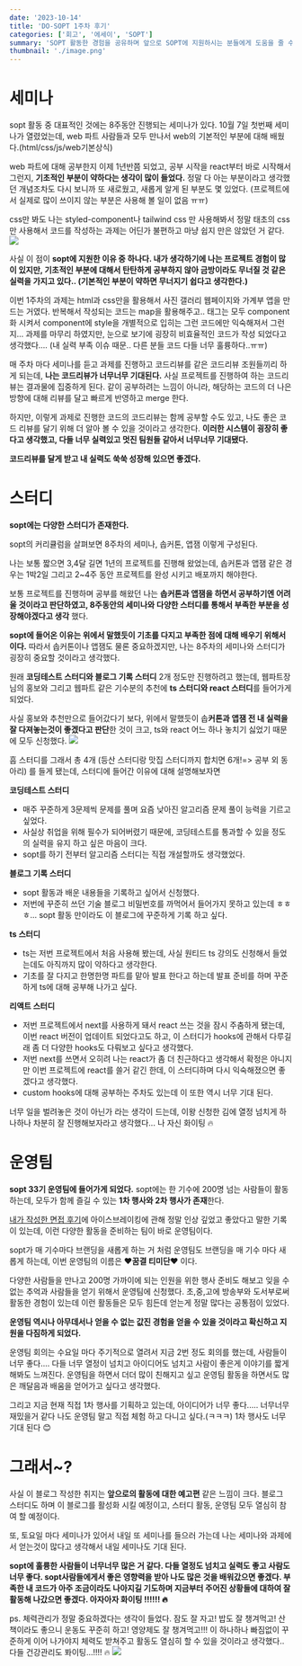 ```yaml
---
date: '2023-10-14'
title: 'DO-SOPT 1주차 후기'
categories: ['회고', '에세이', 'SOPT']
summary: 'SOPT 활동한 경험을 공유하며 앞으로 SOPT에 지원하시는 분들에게 도움을 줄 수 있으면 하는 바람으로 글을 작성해 봅니다.'
thumbnail: './image.png'
---
```


# 세미나

sopt 활동 중 대표적인 것에는 8주동안 진행되는 세미나가 있다.
10월 7일 첫번째 세미나가 열렸었는데, web 파트 사람들과 모두 만나서 web의 기본적인 부분에 대해 배웠다.(html/css/js/web기본상식)

web 파트에 대해 공부한지 이제 1년반쯤 되었고,
공부 시작을 react부터 바로 시작해서 그런지, **기초적인 부분이 약하다는 생각이 많이 들었다.**
정말 다 아는 부분이라고 생각했던 개념조차도 다시 보니까 또 새로웠고, 새롭게 알게 된 부분도 몇 있었다. (프로젝트에서 실제로 많이 쓰이지 않는 부분은 사용해 볼 일이 없음 ㅠㅠ)

css만 봐도 나는 styled-component나 tailwind css 만 사용해봐서 정말 태초의 css만 사용해서 코드를 작성하는 과제는 어딘가 불편하고 마냥 쉽지 만은 않았던 거 같다.
![](https://velog.velcdn.com/images/hoeun0723/post/04ea2ef8-5606-4316-9254-371e685e252a/image.png)

사실 이 점이 **sopt에 지원한 이유 중 하나다. 내가 생각하기에 나는 프로젝트 경험이 많이 있지만, 기초적인 부분에 대해서 탄탄하게 공부하지 않아 금방이라도 무너질 것 같은 실력을 가지고 있다.. (기본적인 부분이 약하면 무너지기 쉽다고 생각한다.)**

이번 1주차의 과제는 html과 css만을 활용해서 사진 갤러리 웹페이지와 가계부 앱을 만드는 거였다.
반복해서 작성되는 코드는 map을 활용해주고.. 태그는 모두 component 화 시켜서 component에 style을 개별적으로 입히는 그런 코드에만 익숙해져서 그런지...
과제를 마무리 하였지만, 눈으로 보기에 굉장히 비효율적인 코드가 작성 되었다고 생각했다.... (내 실력 부족 이슈 때문.. 다른 분들 코드 다들 너무 훌륭하다..ㅠㅠ)

매 주차 마다 세미나를 듣고 과제를 진행하고 코드리뷰를 같은 코드리뷰 조원들끼리 하게 되는데, **나는 코드리뷰가 너무너무 기대된다.**
사실 프로젝트를 진행하여 하는 코드리뷰는 결과물에 집중하게 된다. 같이 공부하려는 느낌이 아니라, 해당하는 코드의 더 나은 방향에 대해 리뷰를 달고 빠르게 반영하고 merge 한다.

하지만, 이렇게 과제로 진행한 코드의 코드리뷰는 함께 공부할 수도 있고, 나도 좋은 코드 리뷰를 달기 위해 더 알아 볼 수 있을 것이라고 생각한다.
**이러한 시스템이 굉장히 좋다고 생각했고, 다들 너무 실력있고 멋진 팀원들 같아서 너무너무 기대됐다.**

**코드리뷰를 달게 받고 내 실력도 쑥쑥 성장해 있으면 좋겠다.**

# 스터디

**sopt에는 다양한 스터디가 존재한다.**

sopt의 커리큘럼을 살펴보면 8주차의 세미나, 솝커톤, 앱잼 이렇게 구성된다.

나는 보통 짧으면 3,4달 길면 1년의 프로젝트를 진행해 왔었는데,
솝커톤과 앱잼 같은 경우는 1박2일 그리고 2~4주 동안 프로젝트를 완성 시키고 배포까지 해야한다.

보통 프로젝트를 진행하며 공부를 해왔던 나는 **솝커톤과 앱잼을 하면서 공부하기엔 어려울 것이라고 판단하였고, 8주동안의 세미나와 다양한 스터디를 통해서 부족한 부분을 성장해야겠다고 생각** 했다.

**sopt에 들어온 이유는 위에서 말했듯이 기초를 다지고 부족한 점에 대해 배우기 위해서이다.** 따라서 솝커톤이나 앱잼도 물론 중요하겠지만, 나는 8주차의 세미나와 스터디가 굉장히 중요할 것이라고 생각했다.

원래 **코딩테스트 스터디와 블로그 기록 스터디** 2개 정도만 진행하려고 했는데, 웹파트장님의 홍보와 그리고 웹파트 같은 기수분의 추천에 **ts 스터디와 react 스터디**를 들어가게 되었다.

사실 홍보와 추천만으로 들어갔다기 보다, 위에서 말했듯이 솝**커톤과 앱잼 전 내 실력을 잘 다져놓는것이 좋겠다고 판단**한 것이 크고, ts와 react 어느 하나 놓치기 싫었기 때문에 모두 신청했다.
![](https://velog.velcdn.com/images/hoeun0723/post/a4872ff1-a3c7-4adc-a108-a9ef1e786ab4/image.png)

흠 스터디를 그래서 총 4개 (등산 스터디랑 맛집 스터디까지 합치면 6개!=> 공부 외 동아리) 를 들게 됐는데, 스터디에 들어간 이유에 대해 설명해보자면

**코딩테스트 스터디**

- 매주 꾸준하게 3문제씩 문제를 풀며 요즘 낮아진 알고리즘 문제 풀이 능력을 기르고 싶었다.
- 사실상 취업을 위해 필수가 되어버렸기 때문에, 코딩테스트를 통과할 수 있을 정도의 실력을 유지 하고 싶은 마음이 크다.
- sopt를 하기 전부터 알고리즘 스터디는 직접 개설할까도 생각했었다.

**블로그 기록 스터디**

- sopt 활동과 배운 내용들을 기록하고 싶어서 신청했다.
- 저번에 꾸준히 쓰던 기술 블로그 비밀번호를 까먹어서 들어가지 못하고 있는데 ㅎㅎㅎ... sopt 활동 만이라도 이 블로그에 꾸준하게 기록 하고 싶다.

**ts 스터디**

- ts는 저번 프로젝트에서 처음 사용해 봤는데, 사실 원티드 ts 강의도 신청해서 들었는데도 아직까지 많이 약하다고 생각한다.
- 기초를 잘 다지고 한명한명 파트를 맡아 발표 한다고 하는데 발표 준비를 하며 꾸준하게 ts에 대해 공부해 나가고 싶다.

**리액트 스터디**

- 저번 프로젝트에서 next를 사용하게 돼서 react 쓰는 것을 잠시 주춤하게 됐는데, 이번 react 버전이 업데이트 되었다고도 하고, 이 스터디가 hooks에 관해서 다루길래 좀 더 다양한 hooks도 다뤄보고 싶다고 생각했다.
- 저번 next를 쓰면서 오히려 나는 react가 좀 더 친근하다고 생각해서 확정은 아니지만 이번 프로젝트에 react를 쓸거 같긴 한데, 이 스터디하며 다시 익숙해졌으면 좋겠다고 생각했다.
- custom hooks에 대해 공부하는 주차도 있는데 이 또한 역시 너무 기대 된다.

너무 일을 벌려놓은 것이 아닌가 라는 생각이 드는데, 이왕 신청한 김에 열정 넘치게 하나하나 차분히 잘 진행해보자라고 생각했다...
나 자신 화이팅 🔥

# 운영팀

**sopt 33기 운영팀에 들어가게 되었다.** sopt에는 한 기수에 200명 넘는 사람들이 활동하는데, 모두가 함께 즐길 수 있는 **1차 행사와 2차 행사가 존재**한다.

[내가 작성한 면접 후기](https://velog.io/@hoeun0723/SOPT-33%EA%B8%B0-WEB-%EC%84%9C%EB%A5%98%EB%A9%B4%EC%A0%91-%ED%95%A9%EA%B2%A9-%ED%9B%84%EA%B8%B0)에 아이스브레이킹에 관해 정말 인상 깊었고 좋았다고 말한 기록이 있는데, 이런 다양한 활동을 준비하는 팀이 바로 운영팀이다.

sopt가 매 기수마다 브랜딩을 새롭게 하는 거 처럼 운영팀도 브랜딩을 매 기수 마다 새롭게 하는데, 이번 운영팀의 이름은 **♥️꿈결 티미단♥️** 이다.

다양한 사람들을 만나고 200명 가까이에 되는 인원을 위한 행사 준비도 해보고 잊을 수 없는 추억과 사람들을 얻기 위해서 운영팀에 신청했다.
초,중,고에 방송부와 도서부로써 활동한 경험이 있는데 이런 활동들은 모두 힘든데 얻는게 정말 많다는 공통점이 있었다.

**운영팀 역시나 아무데서나 얻을 수 없는 값진 경험을 얻을 수 있을 것이라고 확신하고 지원을 다짐하게 되었다.**

운영팀 회의는 수요일 마다 주기적으로 열려서 지금 2번 정도 회의를 했는데, 사람들이 너무 좋다....
다들 너무 열정이 넘치고 아이디어도 넘치고 사람이 좋은게 이야기를 짧게 해봐도 느껴진다. 운영팀을 하면서 더더 많이 친해지고 싶고 운영팀 활동을 하면서도 많은 깨달음과 배움을 얻어가고 싶다고 생각했다.

그리고 지금 현재 직접 1차 행사를 기획하고 있는데, 아이디어가 너무 좋다..... 너무너무 재밌을거 같다 나도 운영팀 말고 직접 체험 하고 다니고 싶다.(ㅋㅋㅋ)
1차 행사도 너무 기대 된다 😊

# 그래서~?

사실 이 블로그 작성한 취지는 **앞으로의 활동에 대한 예고편** 같은 느낌이 크다.
블로그 스터디도 하며 이 블로그를 활성화 시킬 예정이고,
스터디 활동, 운영팀 모두 열심히 참여 할 예정이다.

또, 토요일 마다 세미나가 있어서 내일 또 세미나를 들으러 가는데 나는 세미나와 과제에서 얻는것이 많다고 생각해서 내일 세미나도 기대 된다.

**sopt에 훌륭한 사람들이 너무너무 많은 거 같다. 다들 열정도 넘치고 실력도 좋고 사람도 너무 좋다.
sopt사람들에게서 좋은 영향력을 받아 나도 많은 것을 배워갔으면 좋겠다.
부족한 내 코드가 아주 조금이라도 나아지길 기도하며 지금부터 주어진 상황들에 대하여 잘 활동해 나갔으면 좋겠다.
아자아자 화이팅 !!!!!! 🔥**

ps. 체력관리가 정말 중요하겠다는 생각이 들었다. 잠도 잘 자고! 밥도 잘 챙겨먹고! 산책이라도 좋으니 운동도 꾸준히 하고! 영양제도 잘 챙겨먹고!!! 이 하나하나 빠짐없이 꾸준하게 이어 나가야지 체력도 받쳐주고 활동도 열심히 할 수 있을 것이라고 생각했다..
다들 건강관리도 퐈이팅...!!!! 🔥
![](https://velog.velcdn.com/images/hoeun0723/post/4b390f42-c7cf-4aec-b8bb-de0e77c023ca/image.png)

